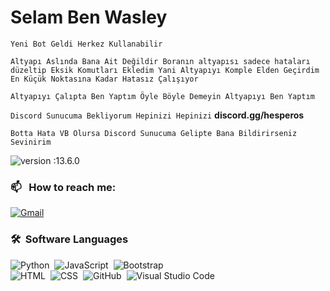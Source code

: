 # **Selam Ben Wasley**

`Yeni Bot Geldi Herkez Kullanabilir`

`Altyapı Aslında Bana Ait Değildir Boranın altyapısı sadece hataları düzeltip Eksik Komutları Ekledim Yani Altyapıyı Komple Elden Geçirdim En Küçük Noktasına Kadar Hatasız Çalışıyor`

`Altyapıyı Çalıpta Ben Yaptım Öyle Böyle Demeyin Altyapıyı Ben Yaptım`

`Discord Sunucuma Bekliyorum Hepinizi Hepinizi` **discord.gg/hesperos**

`Botta Hata VB Olursa Discord Sunucuma Gelipte Bana Bildirirseniz Sevinirim`

![version :13.6.0](https://img.shields.io/badge/version-13.6.0-informational) &nbsp;

### 📫 &nbsp; How to reach me:
<a href="https://discord.com/users/598974473374400512"><img alt="Gmail" src="https://img.shields.io/badge/Discord-2f3236?style=flat&logo=discord&logoColor=blue" /></a> &nbsp;

### 🛠 &nbsp;Software Languages
![Python](https://img.shields.io/badge/-Python-05122A?style=flat&logo=python)&nbsp;
![JavaScript](https://img.shields.io/badge/-JavaScript-05122A?style=flat&logo=javascript)&nbsp;
![Bootstrap](https://img.shields.io/badge/-Bootstrap-05122A?style=flat&logo=bootstrap&logoColor=563D7C)\
![HTML](https://img.shields.io/badge/-HTML-05122A?style=flat&logo=HTML5)&nbsp;
![CSS](https://img.shields.io/badge/-CSS-05122A?style=flat&logo=CSS3&logoColor=1572B6)&nbsp;
![GitHub](https://img.shields.io/badge/-GitHub-05122A?style=flat&logo=github)&nbsp;
![Visual Studio Code](https://img.shields.io/badge/-Visual%20Studio%20Code-05122A?style=flat&logo=visual-studio-code&logoColor=007ACC)&nbsp;
